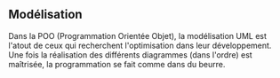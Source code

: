 ## Modélisation

Dans la POO (Programmation Orientée Objet), la modélisation UML est l'atout de ceux qui recherchent l'optimisation dans leur développement. Une fois la réalisation des différents diagrammes (dans l'ordre) est maîtrisée, la programmation se fait comme dans du beurre. 
